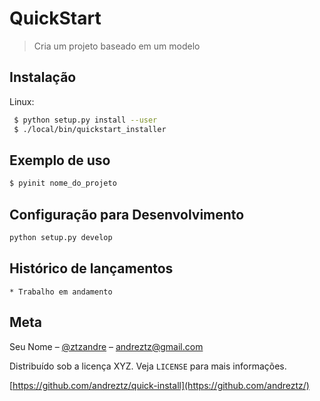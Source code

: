 # QuickStart
> Cria um projeto baseado em um modelo

## Instalação

Linux:

```sh
 $ python setup.py install --user
 $ ./local/bin/quickstart_installer
```


## Exemplo de uso

``` sh
$ pyinit nome_do_projeto
```

## Configuração para Desenvolvimento

```sh
python setup.py develop
```

## Histórico de lançamentos

    * Trabalho em andamento

## Meta

Seu Nome – [@ztzandre](https://twitter.com/ztzandre) – andreztz@gmail.com

Distribuído sob a licença XYZ. Veja `LICENSE` para mais informações.

[https://github.com/andreztz/quick-install](https://github.com/andreztz/)
